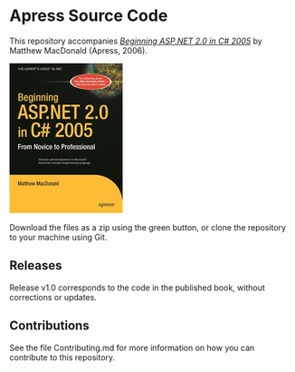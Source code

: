 # Apress Source Code

This repository accompanies [*Beginning ASP.NET 2.0 in C# 2005*](http://www.apress.com/9781590595725) by Matthew MacDonald (Apress, 2006).

![Cover image](9781590595725.jpg)

Download the files as a zip using the green button, or clone the repository to your machine using Git.

## Releases

Release v1.0 corresponds to the code in the published book, without corrections or updates.

## Contributions

See the file Contributing.md for more information on how you can contribute to this repository.
